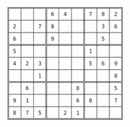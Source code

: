 	
	╔═══╤═══╤═══╦═══╤═══╤═══╦═══╤═══╤═══╗
	║   │   │   ║ 6 │ 4 │   ║ 7 │ 8 │ 2 ║
	╟───┼───┼───╫───┼───┼───╫───┼───┼───╢
	║ 2 │   │ 7 ║ 8 │   │   ║   │ 3 │ 6 ║
	╟───┼───┼───╫───┼───┼───╫───┼───┼───╢
	║ 6 │   │   ║ 9 │   │   ║   │ 5 │   ║
	╠═══╪═══╪═══╬═══╪═══╪═══╬═══╪═══╪═══╣
	║ 5 │   │   ║   │   │   ║ 1 │   │   ║
	╟───┼───┼───╫───┼───┼───╫───┼───┼───╢
	║ 4 │ 2 │ 3 ║   │   │   ║ 5 │ 6 │ 9 ║
	╟───┼───┼───╫───┼───┼───╫───┼───┼───╢
	║   │   │ 1 ║   │   │   ║   │   │ 8 ║
	╠═══╪═══╪═══╬═══╪═══╪═══╬═══╪═══╪═══╣
	║   │ 6 │   ║   │   │ 8 ║   │   │ 5 ║
	╟───┼───┼───╫───┼───┼───╫───┼───┼───╢
	║ 9 │ 1 │   ║   │   │ 6 ║ 8 │   │ 7 ║
	╟───┼───┼───╫───┼───┼───╫───┼───┼───╢
	║ 8 │ 7 │ 5 ║   │ 2 │ 1 ║   │   │   ║
	╚═══╧═══╧═══╩═══╧═══╧═══╩═══╧═══╧═══╝